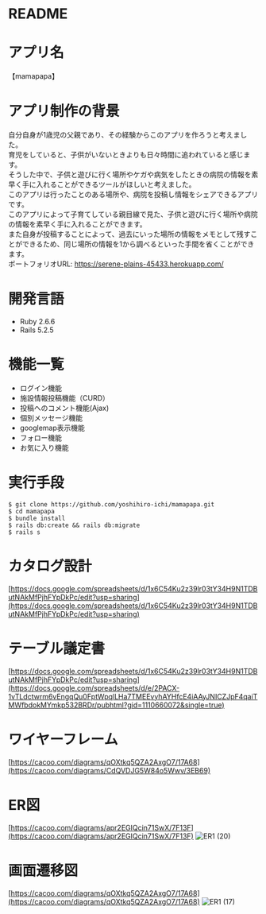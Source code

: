 # README
# アプリ名
【mamapapa】
# アプリ制作の背景
自分自身が1歳児の父親であり、その経験からこのアプリを作ろうと考えました。  
育児をしていると、子供がいないときよりも日々時間に追われていると感じます。  
そうした中で、子供と遊びに行く場所やケガや病気をしたときの病院の情報を素早く手に入れることができるツールがほしいと考えました。  
このアプリは行ったことのある場所や、病院を投稿し情報をシェアできるアプリです。  
このアプリによって子育てしている親目線で見た、子供と遊びに行く場所や病院の情報を素早く手に入れることができます。  
また自身が投稿することによって、過去にいった場所の情報をメモとして残すことができるため、同じ場所の情報を1から調べるといった手間を省くことができます。    
ポートフォリオURL: https://serene-plains-45433.herokuapp.com/
# 開発言語
- Ruby 2.6.6
- Rails 5.2.5
# 機能一覧
- ログイン機能
- 施設情報投稿機能（CURD）
- 投稿へのコメント機能(Ajax)
- 個別メッセージ機能
- googlemap表示機能
- フォロー機能
- お気に入り機能
<!-- # 使用gem一覧
- -->
 

# 実行手段
```
$ git clone https://github.com/yoshihiro-ichi/mamapapa.git  
$ cd mamapapa  
$ bundle install  
$ rails db:create && rails db:migrate  
$ rails s
```
# カタログ設計
[https://docs.google.com/spreadsheets/d/1x6C54Ku2z39lr03tY34H9N1TDButNAkMfPjhFYpDkPc/edit?usp=sharing](https://docs.google.com/spreadsheets/d/1x6C54Ku2z39lr03tY34H9N1TDButNAkMfPjhFYpDkPc/edit?usp=sharing)
# テーブル議定書
[https://docs.google.com/spreadsheets/d/1x6C54Ku2z39lr03tY34H9N1TDButNAkMfPjhFYpDkPc/edit?usp=sharing](https://docs.google.com/spreadsheets/d/e/2PACX-1vTLdctwrm6vEngqQu0FptWpqlLHa7TMEEvyhAYHfcE4iAAyJNICZJpF4qaiTMWfbdokMYmkp532BRDr/pubhtml?gid=1110660072&single=true)
# ワイヤーフレーム
[https://cacoo.com/diagrams/qOXtkq5QZA2AxgO7/17A68](https://cacoo.com/diagrams/CdQVDJG5W84o5Wwv/3EB69)
# ER図
[https://cacoo.com/diagrams/apr2EGIQcin71SwX/7F13F](https://cacoo.com/diagrams/apr2EGIQcin71SwX/7F13F)
![ER1 (20)](https://user-images.githubusercontent.com/83752978/129456023-4cc02d31-895f-4282-96d3-fd071295dd74.png)

# 画面遷移図
[https://cacoo.com/diagrams/qOXtkq5QZA2AxgO7/17A68](https://cacoo.com/diagrams/qOXtkq5QZA2AxgO7/17A68)
![ER1 (17)](https://user-images.githubusercontent.com/83752978/128476167-8b9da9b2-4abb-4d13-a5f0-7953fd1723d3.png)
